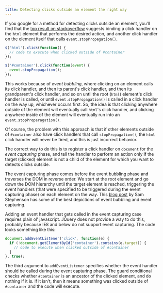 ```yaml
---
title: Detecting clicks outside an element the right way
---
```

If you google for a method for detecting clicks outside an element, you'll find
that the [top result on stackoverflow][s] suggests binding a click handler on
the `html` element that performs the desired action, and another click handler
on the element itself that calls `event.stopPropagation()`.

```javascript
$('html').click(function() {
  // code to execute when clicked outside of #container
});

$('#container').click(function(event) {
  event.stopPropagation();
});
```

This works because of _event bubbling_, where clicking on an element calls its
click handler, and then its parent's click handler, and then its grandparent's
click handler, and so on until the root (`html`) element's click handler is
called, or until `event.stopPropagation()` is called in a click handler on the
way up, whichever occurs first. So, the idea is that clicking anywhere outside
of the element will eventually call `html`'s click handler, and clicking
anywhere inside of the element will eventually run into an
`event.stopProparagation()`.

Of course, the problem with this approach is that if other elements outside of
`#container` also have click handlers that call `stopPropagation()`, the `html`
click handler will never be fired, and this is just incorrect behavior.

The correct way to do this is to register a click handler on `document` for the
_event capturing_ phase, and tell the handler to perform an action only if the
target (clicked) element is not a child of the element for which you want to
detects clicks outside.

The event capturing phase comes before the event bubbling phase and traverses
the DOM in reverse order. We start at the root element and go down the DOM
hierarchy until the target element is reached, triggering the event handlers
(that were specified to be triggered during the event capturing phase) on each
element on the way. This [blog post][b] by Sam Stephenson has some of the best
depictions of event bubbling and event capturing.

Adding an event handler that gets called in the event capturing case requires
plain ol' javascript. JQuery does not provide a way to do this, probably because
IE8 and below do not support event capturing. The code looks something like
this:

```javascript
document.addEventListener('click', function(e) {
  if (!document.getElementById('container').contains(e.target)) {
    // code to execute when clicked outside of #container
  }
}, true);
```

The third argument to `addEventListener` specifies whether the event handler
should be called during the event capturing phase. The guard conditional checks
whether `#container` is an ancestor of the clicked element, and do nothing if it
is. If it isn't, then it means something was clicked outside of `#container` and
the code will execute.

[b]: http://37signals.com/svn/posts/3137-using-event-capturing-to-improve-basecamp-page-load-times
[s]: http://stackoverflow.com/questions/152975/how-to-detect-a-click-outside-an-element
